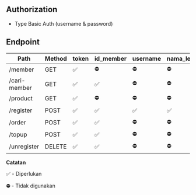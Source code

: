 ## Authorization
- Type Basic Auth (username & password)

## Endpoint

|Path|Method|token|id_member|username|nama_lengkap|id_product|data_product|saldo|
|--|--|--|--|--|--|--|--|--|
|/member|GET|✅|⛔️|⛔️|⛔️|⛔️|⛔️|⛔️|⛔️|
|/cari-member|GET|✅|✅|⛔️|⛔️|⛔️|⛔️|⛔️|⛔️|
|/product|GET|✅|⛔️|⛔️|⛔️|⛔️|⛔️|⛔️|⛔️|⛔️|
|/register|POST|✅|✅|✅|✅|⛔️|⛔️|⛔️|⛔️|
|/order|POST|✅|✅|⛔️|⛔️|✅|✅|⛔️|
|/topup|POST|✅|✅|⛔️|⛔️|⛔️|⛔️|✅|
|/unregister|DELETE|✅|✅|️⛔️|⛔️|⛔️|⛔️|⛔️|⛔️|


**Catatan**

✅ - Diperlukan

⛔️ - Tidak digunakan

```
